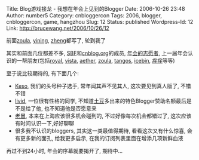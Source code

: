 Title: Blog游戏接龙 - 我想在年会上见到的Blogger
Date: 2006-10-26 23:48
Author: number5
Category: cnbloggercon
Tags: 2006, blogger, cnbloggercon, game, hangzhou
Slug: 12
Status: published
Wordpress-Id: 12
Link: http://brucewang.net/2006/10/26/12

前面[zoula](http://www.zuola.com/weblog/?p=569),
[yining](http://www.yining.org/2006/10/25/blog-chaining-game-wish2meet/),
[zheng](http://www.klogs.org/2006/10/25/blog-chaining-game-wish2meet.html)都写了,
轮到我了

其实和前面几位都差不多,
[SBF](http://www.socialbrain.org)和[cnblog.org](http://blog.cnblog.org/)的成员,
[年会的志愿者](http://www.cnbloggercon.org/2006/Volunteers),
上一届年会认识的一帮朋友(包括[royal](http://www.royalshi.com),
[vista](http://blog.vista.tw/), [aether](http://woooh.com/),
[zoula](http://www.zuola.com/weblog/), [tangos](http://in.comengo.net/),
[icebin](http://www.icebin.net/), [痒痒](http://blog.seehaha.com/)等等)

至于说比较期待的, 有下面几个:

-   [Keso](http://www.donews.net/keso/), 我们的头号种子选手,
    常年闻其声不见其人, 这次要见到真人版了, 不错不错
-   [livid](http://livid.cn), 一位很有性格的同学,
    不知道[土豆](http://www.todou.com)多出来的特色Blogger赞助名额最后是不是给了他,
    也不知道他是否愿意来
-   [老冒](http://www.uuzone.com/blog/mao/),
    本来在上海应该很多机会碰到的, 不过好像每次机会都错过了,
    这次应该有时间认识一下,好好聊聊
-   很多我不认识的bloggers, 其实这一类最值得期待, 看看这次又有什么惊喜,
    会有更多新的面孔, 给我更多启示, 在我的订阅列表里面在增添几项新鲜血液

再过不到24小时, 年会的序幕就要揭开了, 期待中...
